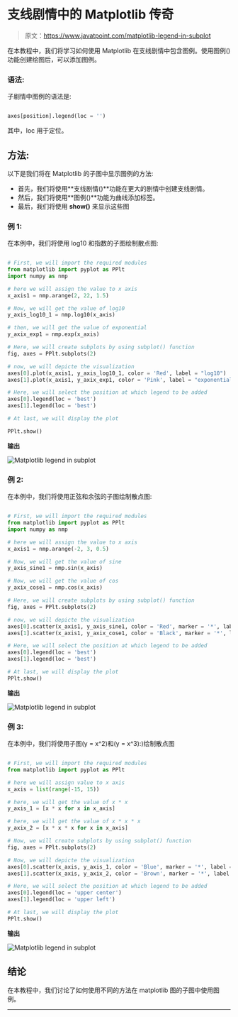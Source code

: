 # 支线剧情中的 Matplotlib 传奇

> 原文：<https://www.javatpoint.com/matplotlib-legend-in-subplot>

在本教程中，我们将学习如何使用 Matplotlib 在支线剧情中包含图例。使用图例()功能创建绘图后，可以添加图例。

### 语法:

子剧情中图例的语法是:

```py

axes[position].legend(loc = '')

```

其中，loc 用于定位。

## 方法:

以下是我们将在 Matplotlib 的子图中显示图例的方法:

*   首先，我们将使用**支线剧情()**功能在更大的剧情中创建支线剧情。
*   然后，我们将使用**图例()**功能为曲线添加标签。
*   最后，我们将使用 **show()** 来显示这些图

### 例 1:

在本例中，我们将使用 log10 和指数的子图绘制散点图:

```py

# First, we will import the required modules
from matplotlib import pyplot as PPlt
import numpy as nmp

# here we will assign the value to x axis
x_axis1 = nmp.arange(2, 22, 1.5)

# Now, we will get the value of log10
y_axis_log10_1 = nmp.log10(x_axis)

# then, we will get the value of exponential
y_axix_exp1 = nmp.exp(x_axis)

# Here, we will create subplots by using subplot() function
fig, axes = PPlt.subplots(2)

# now, we will depicte the visualization
axes[0].plot(x_axis1, y_axis_log10_1, color = 'Red', label = "log10")
axes[1].plot(x_axis1, y_axix_exp1, color = 'Pink', label = "exponential")

# Here, we will select the position at which legend to be added
axes[0].legend(loc = 'best')
axes[1].legend(loc = 'best')

# At last, we will display the plot

PPlt.show()

```

**输出**

![Matplotlib legend in subplot](img/7d2dd6a96340e663e9b576ea8a35930f.png)

### 例 2:

在本例中，我们将使用正弦和余弦的子图绘制散点图:

```py

# First, we will import the required modules
from matplotlib import pyplot as PPlt
import numpy as nmp

# here we will assign the value to x axis
x_axis1 = nmp.arange(-2, 3, 0.5)

# Now, we will get the value of sine
y_axis_sine1 = nmp.sin(x_axis)

# Now, we will get the value of cos
y_axix_cose1 = nmp.cos(x_axis)

# Here, we will create subplots by using subplot() function
fig, axes = PPlt.subplots(2)

# now, we will depicte the visualization
axes[0].scatter(x_axis1, y_axis_sine1, color = 'Red', marker = '*', label = "sine")
axes[1].scatter(x_axis1, y_axix_cose1, color = 'Black', marker = '*', label = "cos")

# Here, we will select the position at which legend to be added
axes[0].legend(loc = 'best')
axes[1].legend(loc = 'best')

# At last, we will display the plot
PPlt.show()

```

**输出**

![Matplotlib legend in subplot](img/0486e2eb406411fc1bc8c134567a8433.png)

### 例 3:

在本例中，我们将使用子图(y = x^2)和(y = x^3):)绘制散点图

```py

# First, we will import the required modules
from matplotlib import pyplot as PPlt

# here we will assign value to x axis
x_axis = list(range(-15, 15))

# here, we will get the value of x * x
y_axis_1 = [x * x for x in x_axis]

# here, we will get the value of x * x * x
y_axix_2 = [x * x * x for x in x_axis]

# Now, we will create subplots by using subplot() function
fig, axes = PPlt.subplots(2)

# Now, we will depicte the visualization
axes[0].scatter(x_axis, y_axis_1, color = 'Blue', marker = '*', label = "y = x ^ 2")
axes[1].scatter(x_axis, y_axix_2, color = 'Brown', marker = '*', label = "y = x ^ 3")

# Here, we will select the position at which legend to be added
axes[0].legend(loc = 'upper center')
axes[1].legend(loc = 'upper left')

# At last, we will display the plot
PPlt.show()

```

**输出**

![Matplotlib legend in subplot](img/94b7816b6f52add1b1d2b71af147c8e4.png)

## 结论

在本教程中，我们讨论了如何使用不同的方法在 matplotlib 图的子图中使用图例。

* * *